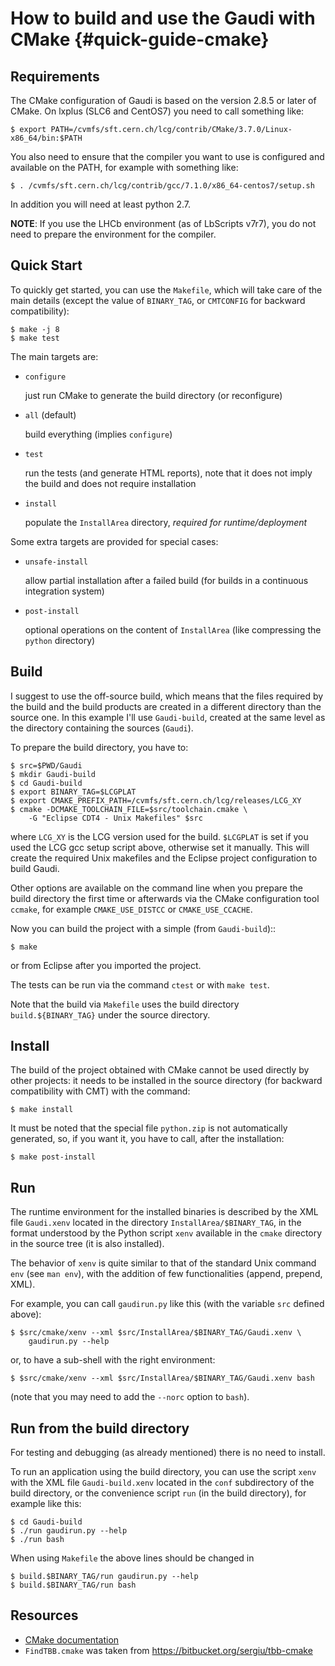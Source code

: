 How to build and use the Gaudi with CMake {#quick-guide-cmake}
=========================================

Requirements
------------
The CMake configuration of Gaudi is based on the version 2.8.5 or later of
CMake. On lxplus (SLC6 and CentOS7) you need to call something like:

    $ export PATH=/cvmfs/sft.cern.ch/lcg/contrib/CMake/3.7.0/Linux-x86_64/bin:$PATH

You also need to ensure that the compiler you want to use is configured and
available on the PATH, for example with something like:

    $ . /cvmfs/sft.cern.ch/lcg/contrib/gcc/7.1.0/x86_64-centos7/setup.sh

In addition you will need at least python 2.7.

**NOTE**: If you use the LHCb environment (as of LbScripts v7r7), you do not
need to prepare the environment for the compiler.

Quick Start
-----------
To quickly get started, you can use the `Makefile`, which
will take care of the main details (except the value of `BINARY_TAG`, or
`CMTCONFIG` for backward compatibility):

    $ make -j 8
    $ make test

The main targets are:

* `configure`

    just run CMake to generate the build directory (or reconfigure)

* `all` (default)

    build everything (implies `configure`)

* `test`

    run the tests (and generate HTML reports), note that it does not
    imply the build and does not require installation

* `install`

    populate the `InstallArea` directory, *required for runtime/deployment*

Some extra targets are provided for special cases:

* `unsafe-install`

    allow partial installation after a failed build (for builds in a
    continuous integration system)

* `post-install`

    optional operations on the content of `InstallArea` (like compressing
    the `python` directory)


Build
-----
I suggest to use the off-source build, which means that the files required by
the build and the build products are created in a different directory than the
source one.
In this example I'll use `Gaudi-build`, created at the same level as the
directory containing the sources (`Gaudi`).

To prepare the build directory, you have to:

    $ src=$PWD/Gaudi
    $ mkdir Gaudi-build
    $ cd Gaudi-build
    $ export BINARY_TAG=$LCGPLAT                                      
    $ export CMAKE_PREFIX_PATH=/cvmfs/sft.cern.ch/lcg/releases/LCG_XY 
    $ cmake -DCMAKE_TOOLCHAIN_FILE=$src/toolchain.cmake \
        -G "Eclipse CDT4 - Unix Makefiles" $src

where `LCG_XY` is the LCG version used for the build. `$LCGPLAT` is set if you
used the LCG gcc setup script above, otherwise set it manually.
This will create the required Unix makefiles and the Eclipse project
configuration to build Gaudi.

Other options are available on the command line when you prepare the build
directory the first time or afterwards via the CMake configuration tool
`ccmake`, for example `CMAKE_USE_DISTCC` or `CMAKE_USE_CCACHE`.

Now you can build the project with a simple (from `Gaudi-build`)::

    $ make

or from Eclipse after you imported the project.

The tests can be run via the command `ctest` or with `make test`.

Note that the build via `Makefile` uses the build directory
`build.${BINARY_TAG}` under the source directory.


Install
-------
The build of the project obtained with CMake cannot be used directly by other
projects: it needs to be installed in the source directory (for backward
compatibility with CMT) with the command:

    $ make install

It must be noted that the special file ``python.zip`` is not automatically
generated, so, if you want it, you have to call, after the installation:

    $ make post-install


Run
---
The runtime environment for the installed binaries is described by the XML file
`Gaudi.xenv` located in the directory `InstallArea/$BINARY_TAG`, in
the format understood by the Python script `xenv` available in the `cmake`
directory in the source tree (it is also installed).

The behavior of `xenv` is quite similar to that of the standard Unix
command `env` (see `man env`), with the addition of few functionalities
(append, prepend, XML).

For example, you can call `gaudirun.py` like this (with the variable `src`
defined above):

    $ $src/cmake/xenv --xml $src/InstallArea/$BINARY_TAG/Gaudi.xenv \
        gaudirun.py --help

or, to have a sub-shell with the right environment:

    $ $src/cmake/xenv --xml $src/InstallArea/$BINARY_TAG/Gaudi.xenv bash

(note that you may need to add the `--norc` option to `bash`).


Run from the build directory
----------------------------
For testing and debugging (as already mentioned) there is no need to install.

To run an application using the build directory, you can use the script
`xenv` with the XML file `Gaudi-build.xenv` located in the `conf` subdirectory
of the build directory, or the convenience script `run` (in the build directory),
for example like this:

    $ cd Gaudi-build
    $ ./run gaudirun.py --help
    $ ./run bash

When using `Makefile` the above lines should be changed in

    $ build.$BINARY_TAG/run gaudirun.py --help
    $ build.$BINARY_TAG/run bash


Resources
-------------
* [CMake documentation](http://www.cmake.org/cmake/help/documentation.html)
* `FindTBB.cmake` was taken from <https://bitbucket.org/sergiu/tbb-cmake>
